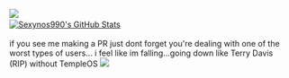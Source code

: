 ![](https://komarev.com/ghpvc/?username=Sexynos990&style=for-the-badge) 
<a href="https://github.com/Sexynos990">  
  <img align="center" src="https://github-readme-stats.vercel.app/api?username=Sexynos990&show_icons=true&line_height=27&count_private=true&title_color=ffffff&text_color=c9cacc&icon_color=2bbc8a&bg_color=1d1f21" alt="Sexynos990's GitHub Stats" />  
</a>  
if you see me making a PR just dont forget you're dealing with one of the worst types of users...
i feel like im falling...going down like Terry Davis (RIP) without TempleOS
![](https://hit.yhype.me/github/profile?account_id=95072066)

